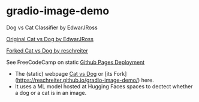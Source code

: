 # gradio-image-demo
Dog vs Cat Classifier by EdwarJRoss


[Original Cat vs Dog by EdwarJRoss](https://edwardjross.github.io/gradio-image-demo/)

[Forked Cat vs Dog by reschreiter](https://reschreiter.github.io/gradio-image-demo/) 

See FreeCodeCamp on static [Github Pages Deployment](https://www.freecodecamp.org/news/publish-your-website-netlify-github/)

- The (static) webpage [Cat vs Dog](https://edwardjross.github.io/gradio-image-demo/) or [its Fork] (https://reschreiter.github.io/gradio-image-demo/) here. 
- It uses a ML model hosted at Hugging Faces spaces to dectect whether a dog or a cat is in an image. 


